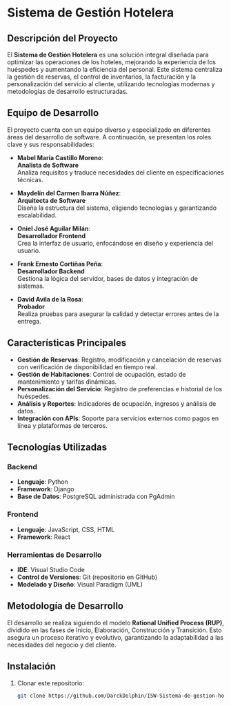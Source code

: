 # Sistema de Gestión Hotelera

## Descripción del Proyecto
El **Sistema de Gestión Hotelera** es una solución integral diseñada para optimizar las operaciones de los hoteles, mejorando la experiencia de los huéspedes y aumentando la eficiencia del personal. Este sistema centraliza la gestión de reservas, el control de inventarios, la facturación y la personalización del servicio al cliente, utilizando tecnologías modernas y metodologías de desarrollo estructuradas.

## **Equipo de Desarrollo**
El proyecto cuenta con un equipo diverso y especializado en diferentes áreas del desarrollo de software. A continuación, se presentan los roles clave y sus responsabilidades:

- **Mabel María Castillo Moreno**:  
  **Analista de Software**  
  Analiza requisitos y traduce necesidades del cliente en especificaciones técnicas.

- **Maydelín del Carmen Ibarra Núñez**:  
  **Arquitecta de Software**  
  Diseña la estructura del sistema, eligiendo tecnologías y garantizando escalabilidad.

- **Oniel José Aguilar Milán**:  
  **Desarrollador Frontend**  
  Crea la interfaz de usuario, enfocándose en diseño y experiencia del usuario.

- **Frank Ernesto Cortiñas Peña**:  
  **Desarrollador Backend**  
  Gestiona la lógica del servidor, bases de datos y integración de sistemas.

- **David Avila de la Rosa**:  
  **Probador**  
  Realiza pruebas para asegurar la calidad y detectar errores antes de la entrega.


## Características Principales
- **Gestión de Reservas**: Registro, modificación y cancelación de reservas con verificación de disponibilidad en tiempo real.
- **Gestión de Habitaciones**: Control de ocupación, estado de mantenimiento y tarifas dinámicas.
- **Personalización del Servicio**: Registro de preferencias e historial de los huéspedes.
- **Análisis y Reportes**: Indicadores de ocupación, ingresos y análisis de datos.
- **Integración con APIs**: Soporte para servicios externos como pagos en línea y plataformas de terceros.

## Tecnologías Utilizadas
### Backend
- **Lenguaje**: Python
- **Framework**: Django
- **Base de Datos**: PostgreSQL administrada con PgAdmin

### Frontend
- **Lenguaje**: JavaScript, CSS, HTML
- **Framework**: React

### Herramientas de Desarrollo
- **IDE**: Visual Studio Code
- **Control de Versiones**: Git (repositorio en GitHub)
- **Modelado y Diseño**: Visual Paradigm (UML)

## Metodología de Desarrollo
El desarrollo se realiza siguiendo el modelo **Rational Unified Process (RUP)**, dividido en las fases de Inicio, Elaboración, Construcción y Transición. Esto asegura un proceso iterativo y evolutivo, garantizando la adaptabilidad a las necesidades del negocio y del cliente.

## Instalación
1. Clonar este repositorio:
   ```bash
   git clone https://github.com/DarckDolphin/ISW-Sistema-de-gestion-hotelera.git
